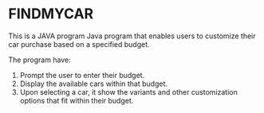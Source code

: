 # FINDMYCAR

This is a JAVA program  Java program that enables users to customize their car purchase based on a
specified budget.

The program have:
1. Prompt the user to enter their budget.
2. Display the available cars within that budget.
3. Upon selecting a car, it show the variants and other customization options that fit within their
budget.

